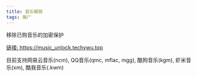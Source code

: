 ```yaml
---
title: 音乐解锁
tags: 推广
---
```


移除已购音乐的加密保护

<!--more-->

<a href="http://music_unlock.techywu.top/" >链接: https://music_unlock.techywu.top</a>
<br />
<p>
 目前支持网易云音乐(ncm), QQ音乐(qmc, mflac, mgg), 酷狗音乐(kgm), 虾米音乐(xm), 酷我音乐(.kwm) 
</p>
